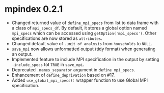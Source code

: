 # mpindex 0.2.1

* Changed returned value of `define_mpi_specs` from list to data frame with a class of `mpi_specs_df`. By default, it stores a global option named `mpi_specs` which can be accessed using `getOption('mpi_specs')`. Other specifications are now stored as `attributes`.
* Changed default value of `.unit_of_analysis` from `households` to `NULL`.
* `save_mpi` now allows unformatted output (tidy format) when generating an output. 
* Implemented feature to include MPI specification in the output by setting `.include_specs` tot `TRUE` in `save_mpi`.
* Deprecated `.names_separator` argument in `define_mpi_specs`.
* Enhancement of `define_deprivation` based on #17.
* Added `use_global_mpi_specs()` wrapper function to use Global MPI specification.
